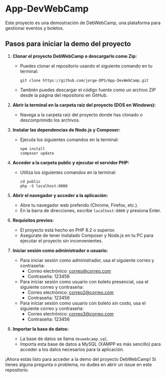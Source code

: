 # App-DevWebCamp
Este proyecto es una demostración de DebWebCamp, una plataforma para gestionar eventos y boletos.

## Pasos para iniciar la demo del proyecto

1. **Clonar el proyecto DebWebCamp o descargarlo como Zip:**
   - Puedes clonar el repositorio usando el siguiente comando en tu terminal:
     ```
     git clone https://github.com/jorge-DPS/App-DevWebCamp.git
     ```
   - También puedes descargar el código fuente como un archivo ZIP desde la página del repositorio en GitHub.

2. **Abrir la terminal en la carpeta raíz del proyecto (DOS en Windows):**
   - Navega a la carpeta raíz del proyecto donde has clonado o descomprimido los archivos.

3. **Instalar las dependencias de Node.js y Composer:**
   - Ejecuta los siguientes comandos en la terminal:
     ```
     npm install
     composer update
     ```

4. **Acceder a la carpeta public y ejecutar el servidor PHP:**
   - Utiliza los siguientes comandos en la terminal:
     ```
     cd public
     php -S localhost:8000
     ```

5. **Abrir el navegador y acceder a la aplicación:**
   - Abre tu navegador web preferido (Chrome, Firefox, etc.).
   - En la barra de direcciones, escribe `localhost:8000` y presiona Enter.

6. **Requisitos previos:**
   - El proyecto está hecho en PHP 8.2 o superior.
   - Asegúrate de tener instalado Composer y Node.js en tu PC para ejecutar el proyecto sin inconvenientes.

7. **Iniciar sesión como administrador o usuario:**
   - Para iniciar sesión como administrador, usa el siguiente correo y contraseña:
     - Correo electrónico: correo@correo.com
     - Contraseña: 123456
   - Para iniciar sesión como usuario con boleto presencial, usa el siguiente correo y contraseña:
     - Correo electrónico: correo2@correo.com
     - Contraseña: 123456
   - Para iniciar sesión como usuario con boleto sin costo, usa el siguiente correo y contraseña:
     - Correo electrónico: correo3@correo.com
     - Contraseña: 123456

8. **Importar la base de datos:**
   - La base de datos se llama `devwebcamp.sql`.
   - Importa esta base de datos a MySQL (XAMPP es más sencillo) para acceder a los datos necesarios para la aplicación.

¡Ahora estás listo para acceder a la demo del proyecto DebWebCamp! Si tienes alguna pregunta o problema, no dudes en abrir un issue en este repositorio.
